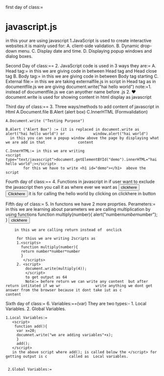 first day of class:=
# javascript.js
in this your are using javascript
1.JavaScript is used to create interactive websites.it is mainly used for:
 A. client-side validation.
 B. Dynamic drop-down menu.
 C. Display date and time.
 D. Displaying popup windows and dialog boxes.

Second Day of class:==
2. JavaScript code is used in 3 ways they are:=
   A. Head tag:=  in this we are giving code in between Head tag and Head close tag 
      <script type="text/javascript">document.write("madan")</script>
   B. Body tag:=   in this we are giving code in between Body tag starting
      <script type="text/javascript">document.write("madan")</script>
   C. External file:=  in this we are taking externalfile.js in script in Head tag as
      <script type="text/javascript" src="documentfile.js"></script>
      in documentfile.js we are giving document.write("hai hello world")
      note:=1. instead of documentfile.js we can anyother name before .js
            2.  ❤️ document.write is used for showing content in html display as javascript
 
Third day of class:==
 3. Three ways/methods to add content of javascript in Html 
   A.Document.file
   B.Alert (alert box)
   C.InnerHTML  (Formvalidation)
   
    A.Document.write ("Testing Purpose")
    
    B.Alert ("Alert Box") := (it is replaced in document.write as alert("hai hello world") or             window.alert("hai world")
      in this you can see a popup window above the page by displaying what we are add in that               content 
      
    C.InnerHTML:= in this we are writing                                                                      <script  type="text/javascript">document.getElementBYId("demo").innerHTML="hai                    hello world";></script>
            for this we have to write <h1 id="demo"></h1>  above the script  


Fourth day of class:==
 4. Functions in javascript
     in <script>
     function hello(){
    documnet.write("hai madan");
              or
    alert("hello world");
              or
    document.getElementByID("demo").innerHTML="hai world"
    </script>
    if user want to exclude the javascript then you call it as where ever we want as 
    <button onclick="hello()" >clickhere</button>
    <input type="button" value="Clickhere" onclick="hello()" /> it is for calling the hello           world by clicking on clickhere  in button
    
Fifth day of class:=
 5. In functons we have 2 more proprties.
      Perameters:= in this we are learning about parameters
       we are calling multiplication by using functions
        function multiply(number){
          alert("number*number*number");
           }
        <input type="button" value="clickhere" onclick="multipy(2)" /> 
        
        in this we are calling return instead of  onclick 
         
         for thius we are writing 2scripts as 
         1.<scripts> 
           function multiply(number){
           return number*number*number
           }
            </scripts>
         2. <script>
             document.write(multiply(4));
             </script>
             to get output as 64
             Note:= before return we can write any content  but after return intitated if we wr                write anything we dont get answer from the browser because it dont take iut as c                 content
            

Sixth day of class:=
 6. Variables:==(var)
   They are two types:-
    1. Local Variables.
    2. Global Variables.
    
    1.Local Variables:=
       <script>
        function add(){
         var x=20;
         documnet.write("we are adding variables"+x);
         }
         add();
       </script>
       in the above script where add(); is called below the </script> for getting output is c          called as  Local variables.
       
       
     2.Global Variables:=
